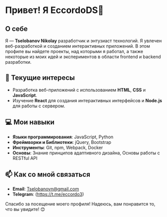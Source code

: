# Привет! Я EccordoDS👋

## О себе

Я — **Tselobanov Nikolay** разработчик и энтузиаст технологий. Я увлечен веб-разработкой и созданием интерактивных приложений. В этом профиле вы найдете проекты, над которыми я работал, а также некоторые из моих идей и экспериментов в области frontend и backend разработки.

## 🌱 Текущие интересы

- Разработка веб-приложений с использованием **HTML**, **CSS** и **JavaScript**.
- Изучение **React** для создания интерактивных интерфейсов и **Node.js** для работы с сервером.

## 💻 Мои навыки

- **Языки программирования**: JavaScript, Python
- **Фреймворки и Библиотеки**:  jQuery, Bootstrap
- **Инструменты**: Git, npm, Webpack, Docker
- **Основы**: Знание принципов адаптивного дизайна, Основы работы с RESTful API

## 📫 Как со мной связаться

- **Email**: Tselobanovn@gmail.com
- **Telegram**: (https://t.me/eccordo3)

Спасибо за посещение моего профиля! Надеюсь, вам понравится то, что вы увидите! 😊
